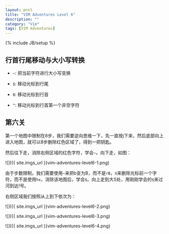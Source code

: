 ```yaml
---
layout: post
title: "VIM Adventures Level 6"
description: ""
category: "Vim"
tags: [VIM Adventures]
---
```

{% include JB/setup %}


## 行首行尾移动与大小写转换

* `~`: 把当前字符进行大小写变换

* `$`: 移动光标到行尾

* `0`: 移动光标到行首

* `^`: 移动光标到行首第一个非空字符

## 第六关

第一个地图中限制在8步，我们需要逆向思维一下，先一直按j下来，然后底部向上进入地图，就可以8步删除红色区域了，得到一把钥匙。

然后往下走，消除右侧区域的红色字符，学会`~`。向下走，如图：

![]({{ site.imgs_url }}vim-adventures-level6-1.png)

由于步数限制，我们需要使用`~`来把b变为B，而不是`rB`，`X`来删除光标前一个字符，而不是使用`hx`，消除该地图后，学会`$`。向上走到大S处，用刚刚学会的`$`来过河到达!号。

右侧区域我们按照从上到下依次为：

![]({{ site.imgs_url }}vim-adventures-level6-2.png)

![]({{ site.imgs_url }}vim-adventures-level6-3.png)

![]({{ site.imgs_url }}vim-adventures-level6-4.png)